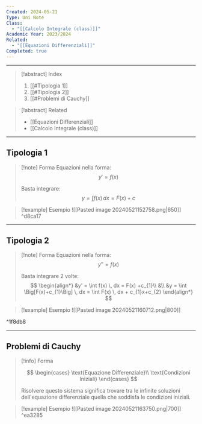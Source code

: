```yaml
---
Created: 2024-05-21
Type: Uni Note
Class:
  - "[[Calcolo Integrale (class)]]"
Academic Year: 2023/2024
Related:
  - "[[Equazioni Differenziali]]"
Completed: true
---
```

---

>[!abstract] Index
>1. [[#Tipologia 1]]
>2. [[#Tipologia 2]]
>3. [[#Problemi di Cauchy]]

>[!abstract] Related
>- [[Equazioni Differenziali]]
>- [[Calcolo Integrale (class)]]

---
## Tipologia 1

>[!note] Forma
>Equazioni nella forma:
>$$
>y'= f( x )
>$$
>
>Basta integrare:
>$$
>y = \int f( x ) \, dx = F(x)+c
>$$

>[!example] Esempio
>![[Pasted image 20240521152758.png|650]]
^d8ca17

---
## Tipologia 2
	
>[!note] Forma
>Equazioni nella forma:
>$$
>y''=f(x)
>$$
>
>Basta integrare 2 volte:
>$$
>\begin{align*}
>&y' = \int f(x) \, dx = F(x) +c_{1}\\
>&\\
>&y = \int \Big[F(x)+c_{1}\Big] \, dx = \int F(x) \, dx + c_{1}x+c_{2}
>\end{align*}
>$$

>[!example] Esempio
>![[Pasted image 20240521160712.png|800]]

^1f8db8

---
## Problemi di Cauchy

>[!info] Forma
>
>$$
>\begin{cases}
>\text{Equazione Differenziale}\\
>\text{Condizioni Iniziali}
>\end{cases}
>$$
>
>Risolvere questo sistema significa trovare tra le infinite soluzioni dell'equazione differenziale quella che soddisfa le condizioni iniziali.

>[!example] Esempio
>![[Pasted image 20240521163750.png|700]]
^ea3285
